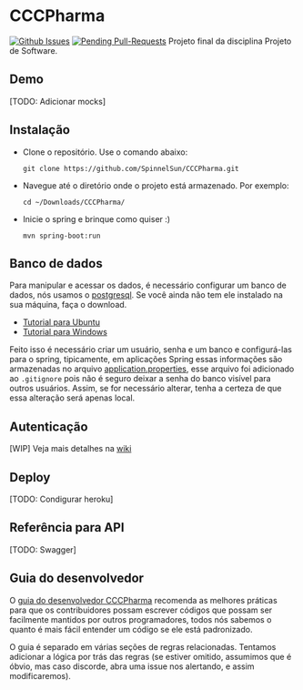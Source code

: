 # CCCPharma
[![Github Issues](http://githubbadges.herokuapp.com/OpenDevUFCG/Racharia/issues.svg?style=flat-square)](https://github.com/OpenDevUFCG/Racharia/issues) [![Pending Pull-Requests](http://githubbadges.herokuapp.com/OpenDevUFCG/Racharia/pulls.svg?style=flat-square)](https://github.com/OpenDevUFCG/Racharia/pulls)
Projeto final da disciplina Projeto de Software.

## Demo
[TODO: Adicionar mocks]

## Instalação

- Clone o repositório. Use o comando abaixo:

    `git clone https://github.com/SpinnelSun/CCCPharma.git`

- Navegue até o diretório onde o projeto está armazenado. Por exemplo:

    `cd ~/Downloads/CCCPharma/`

- Inicie o spring e brinque como quiser :)

    `mvn spring-boot:run`

## Banco de dados

Para manipular e acessar os dados, é necessário configurar um banco de dados, nós usamos o [postgresql](https://www.postgresql.org/). Se você ainda não tem ele instalado na sua máquina, faça o download. 

- [Tutorial para Ubuntu](https://www.digitalocean.com/community/tutorials/como-instalar-e-utilizar-o-postgresql-no-ubuntu-16-04-pt)
- [Tutorial para Windows](http://www.bosontreinamentos.com.br/postgresql-banco-dados/instalacao-do-postgresql-no-microsoft-windows/)

Feito isso é necessário criar um usuário, senha e um banco e configurá-las para o spring, tipicamente, em aplicações Spring essas informações são armazenadas no arquivo [application.properties](https://github.com/SpinnelSun/CCCPharma/blob/6-add-spring-structure/cccpharma/src/main/resources/application.properties), esse arquivo foi adicionado ao `.gitignore` pois não é seguro deixar a senha do banco visível para outros usuários. Assim, se for necessário alterar, tenha a certeza de que essa alteração será apenas local.

## Autenticação
[WIP]
Veja mais detalhes na [wiki](https://github.com/SpinnelSun/CCCPharma/wiki/Autentica%C3%A7%C3%A3o-com-JsonWebToken(JwtToken))

## Deploy
[TODO: Condigurar heroku] 

## Referência para API
[TODO: Swagger]

## Guia do desenvolvedor

O [guia do desenvolvedor CCCPharma](https://github.com/SpinnelSun/CCCPharma/blob/master/CONTRIBUTING.md)  recomenda as melhores práticas para que os contribuidores possam escrever códigos que possam ser facilmente mantidos por outros programadores, todos nós sabemos o quanto é mais fácil entender um código se ele está padronizado.

O guia é separado em várias seções de regras relacionadas. Tentamos adicionar a lógica por trás das regras (se estiver omitido, assumimos que é óbvio, mas caso discorde, abra uma issue nos alertando, e assim modificaremos).


